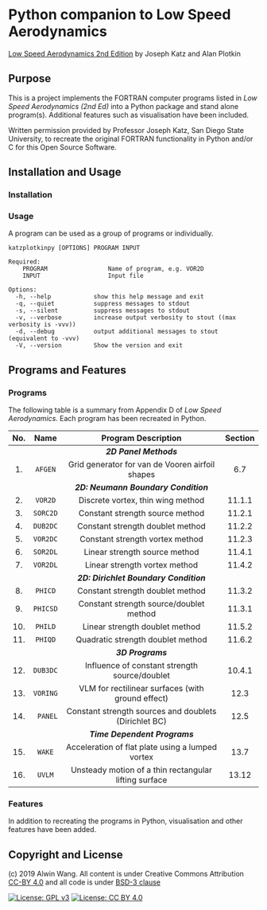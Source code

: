 # Python companion to Low Speed Aerodynamics

[Low Speed Aerodynamics 2nd Edition](https://www.amazon.com/Low-Speed-Aerodynamics-Second-Cambridge-Aerospace/dp/0521665523) by Joseph Katz and Alan Plotkin

## Purpose

This is a project implements the FORTRAN computer programs listed in *Low Speed Aerodynamics (2nd Ed)* into a Python package and stand alone program(s). Additional features such as visualisation have been included.

Written permission provided by Professor Joseph Katz, San Diego State University, to recreate the original FORTRAN functionality in Python and/or C for this Open Source Software.

## Installation and Usage

### Installation

### Usage

A program can be used as a group of programs or individually.

```text
katzplotkinpy [OPTIONS] PROGRAM INPUT

Required:
    PROGRAM                 Name of program, e.g. VOR2D
    INPUT                   Input file

Options:
  -h, --help            show this help message and exit
  -q, --quiet           suppress messages to stdout
  -s, --silent          suppress messages to stdout
  -v, --verbose         increase output verbosity to stout ((max verbosity is -vvv))
  -d, --debug           output additional messages to stout (equivalent to -vvv)
  -V, --version         Show the version and exit
```

## Programs and Features

### Programs

The following table is a summary from Appendix D of *Low Speed Aerodynamics*. Each program has been recreated in Python.

| No. |   Name   |                    Program Description                | Section |
|:---:|:--------:|:-----------------------------------------------------:|:-------:|
|     |          |                  **_2D Panel Methods_**               |         |
|  1. |  `AFGEN` | Grid generator for van de Vooren airfoil shapes       |   6.7   |
|     |          |            **_2D: Neumann Boundary Condition_**       |         |
|  2. |  `VOR2D` | Discrete vortex, thin wing method                     |  11.1.1 |
|  3. | `SORC2D` | Constant strength source method                       |  11.2.1 |
|  4. | `DUB2DC` | Constant strength doublet method                      |  11.2.2 |
|  5. | `VOR2DC` | Constant strength vortex method                       |  11.2.3 |
|  6. | `SOR2DL` | Linear strength source method                         |  11.4.1 |
|  7. | `VOR2DL` | Linear strength vortex method                         |  11.4.2 |
|     |          |          **_2D: Dirichlet Boundary Condition_**       |         |
|  8. |  `PHICD` | Constant strength doublet method                      |  11.3.2 |
|  9. | `PHICSD` | Constant strength source/doublet method               |  11.3.1 |
| 10. |  `PHILD` | Linear strength doublet method                        |  11.5.2 |
| 11. |  `PHIQD` | Quadratic strength doublet method                     |  11.6.2 |
|     |          |                    **_3D Programs_**                  |         |
| 12. | `DUB3DC` | Influence of constant strength source/doublet         |  10.4.1 |
| 13. | `VORING` | VLM for rectilinear surfaces (with ground effect)     |  12.3   |
| 14. | ` PANEL` | Constant strength sources and doublets (Dirichlet BC) |  12.5   |
|     |          |             **_Time Dependent Programs_**             |         |
| 15. |   `WAKE` | Acceleration of flat plate using a lumped vortex      |  13.7   |
| 16. |   `UVLM` | Unsteady motion of a thin rectangular lifting surface |  13.12  |

### Features

In addition to recreating the programs in Python, visualisation and other features have been added.

## Copyright and License

(c) 2019 Alwin Wang. All content is under Creative Commons Attribution [CC-BY 4.0](https://creativecommons.org/licenses/by/4.0/legalcode.txt) and all code is under [BSD-3 clause](LICENSE)

[![License: GPL v3](https://img.shields.io/badge/License-GPLv3-blue.svg?style=popout-square)](https://www.gnu.org/licenses/gpl-3.0)
[![License: CC BY 4.0](https://img.shields.io/badge/License-CC%20BY%204.0-lightgrey.svg?style=popout-square)](https://creativecommons.org/licenses/by/4.0/)